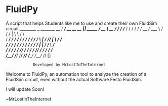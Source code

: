 # FluidPy
A script that helps Students like me to use and create their own FluidSim circuit
      ________                 _               _______         __ 
     /   ____/ __     __   __ |_|   _____     /  __   \ __    / / 
    /  /___   / /    / /  / / __   / ___  \  /  / /   | \ \  / /  
   /  ____/  / /    / /  / / / /  / /   \  | /  /_/  |   \ \/ /   
  /  /      / /    / /  / / / /  / /   |  |  /  ____/     \  /    
 /  /      / /__  / /__/ / / /  / /___/  /  /  /          / /     
/__/      /____/ /______/ /_/  /_______/   /__/          /_/   [] 

                Developed by MrLostInTheInternet
                
Welcome to FluidPy, an automation tool to analyze the creation of a FluidSim circuit, 
even without the actual Software Festo FluidSim.


I will update Soon!







~MrLostInTheInternet
